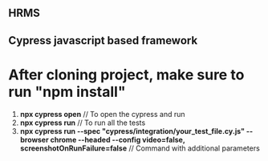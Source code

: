 ## HRMS
## Cypress javascript based framework

# After cloning project, make sure to run "npm install"

1. **npx cypress open**   // To open the cypress and run
2. **npx cypress run**    // To run all the tests
3. **npx cypress run --spec "cypress/integration/your_test_file.cy.js" --browser chrome --headed --config video=false, screenshotOnRunFailure=false**  // Command with additional parameters        
